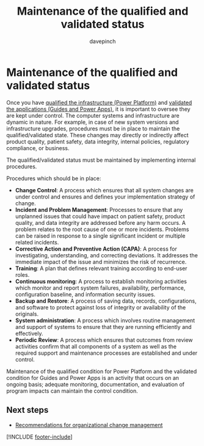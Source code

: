 ﻿---
title: Maintenance of the qualified and validated status
description: Learn about maintaining the infrastructure and apps that have been qualified and validated
ms.date: 03/21/2023
ms.topic: conceptual
author: davepinch
ms.author: davepinch
ms-reviewer: m-hartmann
ms.custom: bap-template
---

# Maintenance of the qualified and validated status

Once you have [qualified the infrastructure (Power Platform)](purpose-of-validation-and-traceability.md#platform-qualification) and [validated the applications (Guides and Power Apps)](purpose-of-validation-and-traceability.md#application-validations), it is important to oversee they are kept under control. The computer systems and infrastructure are dynamic in nature. For example, in case of new system versions and infrastructure upgrades, procedures must be in place to maintain the qualified/validated state. These changes may directly or indirectly affect product quality, patient safety, data integrity, internal policies, regulatory compliance, or business.

The qualified/validated status must be maintained by implementing internal procedures.

Procedures which should be in place:

- **Change Control**: A process which ensures that all system changes are under control and ensures and defines your implementation strategy of change.
- **Incident and Problem Management**: Processes to ensure that any unplanned issues that could have impact on patient safety, product quality, and data integrity are addressed before any harm occurs. A problem relates to the root cause of one or more incidents. Problems can be raised in response to a single significant incident or multiple related incidents.
- **Corrective Action and Preventive Action (CAPA)**: A process for investigating, understanding, and correcting deviations. It addresses the immediate impact of the issue and minimizes the risk of recurrence.
- **Training**: A plan that defines relevant training according to end-user roles.
- **Continuous monitoring**: A process to establish monitoring activities which monitor and report system failures, availability, performance, configuration baseline, and information security issues.
- **Backup and Restore**: A process of saving data, records, configurations, and software to protect against loss of integrity or availability of the originals.
- **System administration**: A process which involves routine management and support of systems to ensure that they are running efficiently and effectively.
- **Periodic Review**: A process which ensures that outcomes from review activities confirm that all components of a system as well as the required support and maintenance processes are established and under control.

Maintenance of the qualified condition for Power Platform and the validated condition for Guides and Power Apps is an activity that occurs on an ongoing basis; adequate monitoring, documentation, and evaluation of program impacts can maintain the control condition.

## Next steps

- [Recommendations for organizational change management](recommendations-org-change-management.md)

[!INCLUDE [footer-include](../../includes/footer-banner.md)]
